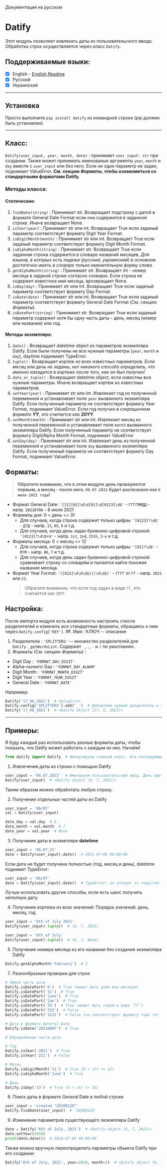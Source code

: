 Документация на русском
# Datify
Этот модуль позволяет извлекать даты из пользовательского ввода.
Обработка строк осуществляется через класс `Datify`.
## Поддерживаемые языки: 
- [x] English  -  [English Readme](README.md) 
- [x] Русский
- [x] Украинский

---
## Установка
Просто выполните `pip install datify` из командной строки (pip должен быть установлен).

---

## Класс:
` Datify(user_input, year, month, date) ` : принимает `user_input: str` при создании. Также может принимать именованые аргументы `year`, `month` и `day` вместе с `user_input` или без него. Если ни один параметр не задан, поднимает ValueError. **См. секцию *Форматы*, чтобы ознакомиться со стандартными форматами Datify.**
### Методы класса:
  #### Статические:
  1. `findDate(string)` : Принимает str. Возвращает подстроку с датой в формате General Date Format если она содержится в заданной строке. Иначе возвращает None.
  2. `isYear(year)` : Принимает str или int. Возвращает True если заданый параметр соответствует формату Digit Year Format.
  3. `isDigitMonth(month)` : Принимает str или int. Возвращает True если заданый параметр соответствует формату Digit Month Format.
  4. `isAlphaMonth(string)` : Принимает str. Возвращает True если заданная строка содержится в словаре названий месяцев. *Для языков, в которых есть падежи (русский, украинский) в основном достаточно иметь в словаре только именительную форму слова.*
  5. `getAlphaMonth(string)` :  Принимает str. Возвращает int - номер месяца в заданой строке согласно словарю. Если строка не содержит известное имя месяца, врозвращает None.
  6. `isDay(day)` : Принимает str или int. Возвращает True если заданый параметр соответствует формату Day Format.
  7. `isDate(date)` : Принимает str или int. Возвращает True  если заданый параметр соответствует формату General Date Format (См. секцию *Форматы*).
  8. `isDatePart(string)` : Принимает str. Возвращает True  если заданый параметр содержит хотя бы одну часть даты - день, месяц (номер или название) или год.

  #### Методы экземпляра:
  1. `date()` : Возвращает datetime object из параметров экземпляра Datify. Если были получены не все нужные параметры (`year`, `month` и `day`), daytime поднимает TypeError.
  2. `tuple()` : Возвращает кортеж из всех известных параметров. *Если месяц или день не заданы, нет никакого способа определить, что именно находится в кортеже после того, как он был получен!*
  3. `date_or_tuple()` : Возвращает datetime object, если известны все нужные параметры. Иначе возвращает кортеж из известных параметров.
  4. `setYear(year)` : Принимает str или int. Извлекает год из полученной переменной и устанавливает поле `year` вызванного экземпляра Datify. Если полученный параметр не соответствует формату Year Format, поднимает ValueError. *Если год получен в сокращенном формате **YY**, это считается как **20YY**.*
  5. `setMonth(month)` : Принимает str или int. Извлекает месяц из полученной переменной и устанавливает поле `month` вызванного экземпляра Datify. Если полученный параметр не соответствует формату Digit/Alpha Month Format, поднимает ValueError.
  6. `setDay(day)` : Принимает str или int. Извлекает день из полученной переменной и устанавливает поле `day` вызванного экземпляра Datify. Если полученный параметр не соответствует формату Day Format, поднимает ValueError.

## Форматы:
> **Обратите внимание, что в этом модуле день проверяется первым, а месяц - после него. `06.07.2021` будет распознано как `6 июля 2021 года`!**
- Формат General Date:
  `'[12][01]\d\d[01]\d[0123]\d$'` - `ГГГГММДД` - напр. `20210706` - 6 июля 2021
- Форматы дня:
  0 < день <= 31
  - Для случаев, когда строка содержит только цифры: `'[0123]?\d$'` - `Д?Д` - напр. `13`, `05`, `6` и т.д.
  - Для случаев, когда день задан буквенно-цифровой строкой: `'[0123]?\d\D+$'` - напр. `1st`, `2nd`, `25th`, `3-е` и т.д.
- Форматы месяца:
  0 < месяц <= 12
  - Для случаев, когда строка содержит только цифры: `'[01]?\d$'` - `M?M` - напр. `06`, `7` и т.д.
  - Для случаев, когда день задан буквенно-цифровой строкой: сравнивает строку со словарём и пытается найти похожее название месяца.
- Формат Year Format:
  `'([012]\d\d\d$)|(\d\d$)'` - `ГГГГ` or `ГГ` - напр. `2021` или `21`.
  > Обратите внимание, что если год задан в виде `ГГ`, это считается как `20ГГ`.

## Настройка:
После импорта модуля есть возможность настроить список разделителей и изменить все стандартные форматы, обращаясь к ним через `Datify.config['KEY']`.
№. Имя : КЛЮЧ -- описание
1. Разделители : `'SPLITTERS'` -- множество разделителей для `Datify._getWordsList`. Содержит ` `, `.`, `-` и `/` по умолчанию.
2. Форматы (См. секцию *Форматы*) :
  - Digit Day : `'FORMAT_DAY_DIGIT'`
  - Alpha-numeric Day : `'FORMAT_DAY_ALNUM'`
  - Digit Month : `'FORMAT_MONTH_DIGIT'`
  - Digit Year : `'FORMAT_YEAR_DIGIT'`
  - General Date : `'FORMAT_DATE'`
 
Например:
```python
Datify('17_06_2021')  # ValueError
Datify.config['SPLITTERS'].add('_')  # Добавляем нужный разделитель в конфиг
Datify('17_06_2021')  # <Datify object (17, 6, 2021)>
```

---

## Примеры:
Я буду каждый раз использовать разные форматы даты, чтобы показать, что Datify может работать с каждым из них. Начнём!
```python
from datify import Datify  # Импортируем главный класс. Все последуюющие действия будут с ним.
```
1. Извлечение даты из строки с помощью Datify
```python
user_input = '06.07.2021'  # Имитируем пользовательский ввод. День идет первым!
Datify(user_input)  # <Datify object (6, 7, 2021)>
```
Таким образом можно обработать любую строку.

2. Получение отдельных частей даты из Datify
```python
user_input = '06/07'
val = Datify(user_input)

date_day = val.day  # 6
date_month = val.month  # 7
date_year = val.year  # None
```

3. Получение даты в экземпляре **datetime**
```python
user_input = '06-07-21'
date = Datify(user_input).date()  # 2021-07-06 00:00:00
```
Если дата не будет получена полностью (год, месяц и день), datetime поднимет TypeError:
```python
user_input = '06/07'
date = Datify(user_input).date()  # TypeError: an integer is required (got type NoneType)
```
Лучше использовать другие способы, если есть шанс получить неполную дату.

4. Получение кортежа из всех значений:
Порядок значений:  день, месяц, год
```python
user_input = '6th of July 2021'
Datify(user_input).tuple()  # (6, 7, 2021)

user_input = '6th of July'
Datify(user_input).tuple()  # (6, 7, None)
```

5. Получение номера месяца из его названия без создания экземпляра Datify
```python
Datify.getAlphaMonth('february')  # 2
```
7. Разнообразные проверки для строк
```python
# Любая часть даты
Datify.isDatePart('6')  # True (может быть днём или месяцем)
Datify.isDatePart('31')  # True
Datify.isDatePart('june')  # True
Datify.isDatePart('jan')  # True
Datify.isDatePart('33')  # True (может быть годом в виде `ГГ`)
Datify.isDatePart('333')  # False
Datify.isDatePart('3131')  # False (не соответствует формату года (от `1000` до `2199`))

# Дата в формате General Date
Datify.isDate('20210607')  # True

# Определённые части даты

# Год
Datify.isYear('2021')  # True
Datify.isYear('221')  # False

# Месяц
Datify.isDigitMonth('11')  # True (0 < str <= 12)
Datify.isAlphaMonth('June')  # True

# День
Datify.isDay('13')  # True (0 < str <= 31)
```

8. Поиск даты в формате General Date в любой строке
```python
user_input = 'created "20200120"'
Datify.findDate(user_input)  # '20200120'
```

9. Изменение параметров существующего экземпляра Datify
```python
date = Datify('6th of July, 2021')  # <Datify object (6, 7, 2021)>
date.setYear(2018)
print(date.date())  # 2018-07-06 00:00:00
```
Также можно вручную переопределить параметры обьекта Datify при его создании:
```python
Datify('6th of July, 2021', year=2018, month=3)  # <Datify object (6, 3, 2018)>
```
